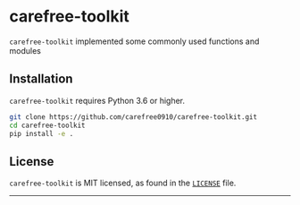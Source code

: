 # carefree-toolkit

`carefree-toolkit` implemented some commonly used functions and modules


## Installation

`carefree-toolkit` requires Python 3.6 or higher.

```bash
git clone https://github.com/carefree0910/carefree-toolkit.git
cd carefree-toolkit
pip install -e .
```


## License

`carefree-toolkit` is MIT licensed, as found in the [`LICENSE`](https://github.com/carefree0910/carefree-toolkit/blob/master/LICENSE) file.

---
